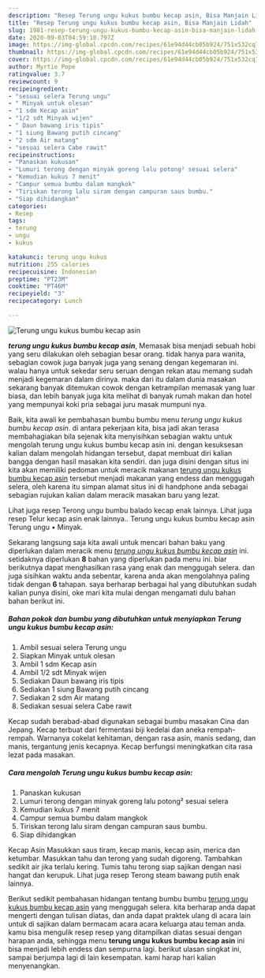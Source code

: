 ```yaml
---
description: "Resep Terung ungu kukus bumbu kecap asin, Bisa Manjain Lidah"
title: "Resep Terung ungu kukus bumbu kecap asin, Bisa Manjain Lidah"
slug: 1981-resep-terung-ungu-kukus-bumbu-kecap-asin-bisa-manjain-lidah
date: 2020-09-03T04:59:10.797Z
image: https://img-global.cpcdn.com/recipes/61e94d44cb05b924/751x532cq70/terung-ungu-kukus-bumbu-kecap-asin-foto-resep-utama.jpg
thumbnail: https://img-global.cpcdn.com/recipes/61e94d44cb05b924/751x532cq70/terung-ungu-kukus-bumbu-kecap-asin-foto-resep-utama.jpg
cover: https://img-global.cpcdn.com/recipes/61e94d44cb05b924/751x532cq70/terung-ungu-kukus-bumbu-kecap-asin-foto-resep-utama.jpg
author: Myrtie Pope
ratingvalue: 3.7
reviewcount: 9
recipeingredient:
- "sesuai selera Terung ungu"
- " Minyak untuk olesan"
- "1 sdm Kecap asin"
- "1/2 sdt Minyak wijen"
- " Daun bawang iris tipis"
- "1 siung Bawang putih cincang"
- "2 sdm Air matang"
- "sesuai selera Cabe rawit"
recipeinstructions:
- "Panaskan kukusan"
- "Lumuri terong dengan minyak goreng lalu potong² sesuai selera"
- "Kemudian kukus 7 menit"
- "Campur semua bumbu dalam mangkok"
- "Tiriskan terong lalu siram dengan campuran saus bumbu."
- "Siap dihidangkan"
categories:
- Resep
tags:
- terung
- ungu
- kukus

katakunci: terung ungu kukus 
nutrition: 255 calories
recipecuisine: Indonesian
preptime: "PT23M"
cooktime: "PT46M"
recipeyield: "3"
recipecategory: Lunch

---
```



![Terung ungu kukus bumbu kecap asin](https://img-global.cpcdn.com/recipes/61e94d44cb05b924/751x532cq70/terung-ungu-kukus-bumbu-kecap-asin-foto-resep-utama.jpg)

<b><i>terung ungu kukus bumbu kecap asin</i></b>, Memasak bisa menjadi sebuah hobi yang seru dilakukan oleh sebagian besar orang. tidak hanya para wanita, sebagian cowok juga banyak juga yang senang dengan kegemaran ini. walau hanya untuk sekedar seru seruan dengan rekan atau memang sudah menjadi kegemaran dalam dirinya. maka dari itu dalam dunia masakan sekarang banyak ditemukan cowok dengan ketrampilan memasak yang luar biasa, dan lebih banyak juga kita melihat di banyak rumah makan dan hotel yang mempunyai koki pria sebagai juru masak mumpuni nya.

Baik, kita awali ke pembahasan bumbu bumbu menu <i>terung ungu kukus bumbu kecap asin</i>. di antara pekerjaan kita, bisa jadi akan terasa membahagiakan bila sejenak kita menyisihkan sebagian waktu untuk mengolah terung ungu kukus bumbu kecap asin ini. dengan kesuksesan kalian dalam mengolah hidangan tersebut, dapat membuat diri kalian bangga dengan hasil masakan kita sendiri. dan juga disini dengan situs ini kita akan memiliki pedoman untuk meracik makanan <u>terung ungu kukus bumbu kecap asin</u> tersebut menjadi makanan yang endess dan menggugah selera, oleh karena itu simpan alamat situs ini di handphone anda sebagai sebagian rujukan kalian dalam meracik masakan baru yang lezat.

Lihat juga resep Terong ungu bumbu balado kecap enak lainnya. Lihat juga resep Telur kecap asin enak lainnya.. Terung ungu kukus bumbu kecap asin Terung ungu • Minyak.


Sekarang langsung saja kita awali untuk mencari bahan baku yang diperlukan dalam meracik menu <u><i>terung ungu kukus bumbu kecap asin</i></u> ini. setidaknya diperlukan <b>8</b> bahan yang diperlukan pada menu ini. biar berikutnya dapat menghasilkan rasa yang enak dan menggugah selera. dan juga sisihkan waktu anda sebentar, karena anda akan mengolahnya paling tidak dengan <b>6</b> tahapan. saya berharap berbagai hal yang dibutuhkan sudah kalian punya disini, oke mari kita mulai dengan mengamati dulu bahan bahan berikut ini.

<!--inarticleads1-->

##### Bahan pokok dan bumbu yang dibutuhkan untuk menyiapkan Terung ungu kukus bumbu kecap asin:

1. Ambil sesuai selera Terung ungu
1. Siapkan  Minyak untuk olesan
1. Ambil 1 sdm Kecap asin
1. Ambil 1/2 sdt Minyak wijen
1. Sediakan  Daun bawang iris tipis
1. Sediakan 1 siung Bawang putih cincang
1. Sediakan 2 sdm Air matang
1. Sediakan sesuai selera Cabe rawit


Kecap sudah berabad-abad digunakan sebagai bumbu masakan Cina dan Jepang. Kecap terbuat dari fermentasi biji kedelai dan aneka rempah-rempah. Warnanya cokelat kehitaman, dengan rasa asin, manis sedang, dan manis, tergantung jenis kecapnya. Kecap berfungsi meningkatkan cita rasa lezat pada masakan. 

<!--inarticleads2-->

##### Cara mengolah Terung ungu kukus bumbu kecap asin:

1. Panaskan kukusan
1. Lumuri terong dengan minyak goreng lalu potong² sesuai selera
1. Kemudian kukus 7 menit
1. Campur semua bumbu dalam mangkok
1. Tiriskan terong lalu siram dengan campuran saus bumbu.
1. Siap dihidangkan


Kecap Asin Masukkan saus tiram, kecap manis, kecap asin, merica dan ketumbar. Masukkan tahu dan terong yang sudah digoreng. Tambahkan sedikit air jika terlalu kering. Tumis tahu terong siap sajikan dengan nasi hangat dan kerupuk. Lihat juga resep Terong steam bawang putih enak lainnya. 

Berikut sedikit pembahasan hidangan tentang bumbu bumbu <u>terung ungu kukus bumbu kecap asin</u> yang menggugah selera. kita berharap anda dapat mengerti dengan tulisan diatas, dan anda dapat praktek ulang di acara lain untuk di sajikan dalam bermacam acara acara keluarga atau teman anda. kamu bisa mengulik resep resep yang ditampilkan diatas sesuai dengan harapan anda, sehingga menu <b>terung ungu kukus bumbu kecap asin</b> ini bisa menjadi lebih endess dan sempurna lagi. berikut ulasan singkat ini, sampai berjumpa lagi di lain kesempatan. kami harap hari kalian menyenangkan.
